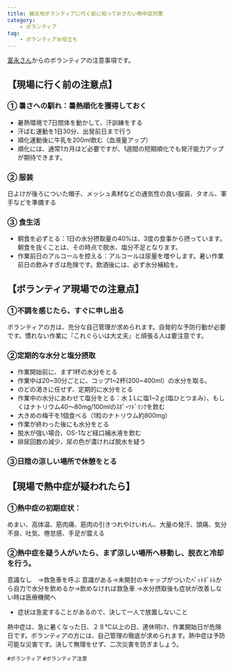 ```yaml
---
title: 被災地ボランティアに行く前に知っておきたい熱中症対策
category:
    - ボランティア
tag:
    - ボランティアお役立ち
---
```


[富永さん](https://www.facebook.com/photo.php?fbid=1855540061168863&set=a.406085386114345.90317.100001386627587&type=3)からのボランティアの注意事項です。

## 【現場に行く前の注意点】

### ① 暑さへの馴れ：暑熱順化を獲得しておく
* 暑熱環境で7日間体を動かして、汗訓練をする
* 汗ばむ運動を1日30分、出発前日まで行う
* 順化運動後に牛乳を200ml飲む（血液量アップ）
* 順化には、通常1カ月ほど必要ですが、1週間の短期順化でも発汗能力アップが期待できます。
### ② 服装
日よけが後ろについた帽子、メッシュ素材などの通気性の良い服装、タオル、軍手などを準備する
### ③ 食生活
* 朝食を必ずとる：1日の水分摂取量の40%は、3度の食事から摂っています。朝食を抜くことは、その時点で脱水、塩分不足となります。
* 作業前日のアルコールを控える：アルコールは尿量を増やします。暑い作業前日の飲みすぎは危険です。飲酒後には、必ず水分補給を。

## 【ボランティア現場での注意点】
### ①不調を感じたら、すぐに申し出る
ボランティアの方は、充分な自己管理が求められます。自発的な予防行動が必要です。慣れない作業に『これぐらいは大丈夫』と頑張る人は要注意です。
### ②定期的な水分と塩分摂取
* 作業開始前に、まず1杯の水分をとる
* 作業中は20~30分ごとに、コップ1~2杯(200~400ml）の水分を取る。
* のどの渇きに任せず、定期的に水分をとる
* 作業中の水分にあわせて塩分をとる：水１Lに塩1~2ｇ(塩ひとつまみ）、もしくはナトリウム40～80mg/100mlのｽﾎﾟｰﾂﾄﾞﾘﾝｸを飲む
* 大きめの梅干を1個食べる（1粒のナトリウム約800mg）
* 作業が終わった後にも水分をとる
* 脱水が強い場合、OS-1など経口補水液を飲む
* 排尿回数の減少、尿の色が濃ければ脱水を疑う
### ③日陰の涼しい場所で休憩をとる

## 【現場で熱中症が疑われたら】
### ①熱中症の初期症状：
めまい、高体温、筋肉痛、筋肉の引きつれやけいれん、大量の発汗、頭痛、気分不良、吐気、倦怠感、手足が震える

### ②熱中症を疑う人がいたら、まず涼しい場所へ移動し、脱衣と冷却を行う。
意識なし　→救急車を呼ぶ
意識がある→未開封のキャップがついたﾍﾟｯﾄﾎﾞﾄﾙから自力で水分を飲めるか→飲めなければ救急車
→水分摂取後も症状が改善しない時は医療機関へ
* 症状は急変することがあるので、決して一人で放置しないこと

熱中症は、急に暑くなった日、２８℃以上の日、連休明け、作業開始日が危険日です。ボランティアの方には、自己管理の徹底が求められます。熱中症は予防可能な災害です。決して無理をせず、二次災害を防ぎましょう。

`#ボランティア`
`#ボランティア注意`